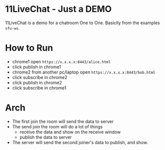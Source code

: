 # 11LiveChat - Just a DEMO

11LiveChat is a demo for a chatroom One to One. Basiclly from the examples `sfu-ws`.


# How to Run

* chrome1 open `https://x.x.x.x:8443/alice.html`
* click publish in chrome1
* chrome2 from another pc/laptop open `https://x.x.x.x:8443/bob.html`
* click subscribe in chrome2
* click publish in chrome2
* click subscribe in chrome1


# Arch

* The first join the room will send the data to server
* The send join the room will do a lot of things
    * receive the data and show on the receive window
    * publish the data to server
* The server will send the second joiner's data to publish, and show.
